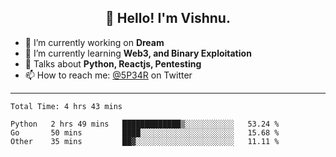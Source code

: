 <h2 align="center">👋 Hello! I'm Vishnu.</h2>


- 🔭 I’m currently working on **Dream**
- 🌱 I’m currently learning **Web3, and Binary Exploitation**
- 💬 Talks about **Python, Reactjs, Pentesting**
- 📫 How to reach me: [@5P34R](https://twitter.com/Vishnu27302693) on Twitter

---
<!--START_SECTION:waka-->

```text
Total Time: 4 hrs 43 mins

Python   2 hrs 49 mins   █████████████▒░░░░░░░░░░░   53.24 %
Go       50 mins         ████░░░░░░░░░░░░░░░░░░░░░   15.68 %
Other    35 mins         ██▓░░░░░░░░░░░░░░░░░░░░░░   11.11 %
```

<!--END_SECTION:waka-->
